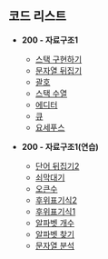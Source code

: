 ## 코드 리스트

- **200 - 자료구조1**

  - [스택 구현하기](./Problem/200/10828.md)
  - [문자열 뒤집기](./Problem/200/9093.md)
  - [괄호](./Problem/200/9012.md)
  - [스택 수열](./Problem/200/1874.md)
  - [에디터](./Problem/200/1406.md)
  - [큐](./Problem/200/10845.md)
  - [요세푸스](./Problem/200/1158.md)

- **200 - 자료구조1(연습)**

  - [단어 뒤집기2](./Problem/201/17413.md)
  - [쇠막대기](./Problem/201/10799.md)
  - [오큰수](./Problem/201/17298.md)
  - [후위표기식2](./Problem/201/1935.md)
  - [후위표기식1](./Problem/201/1918.md)
  - [알파벳 개수](./Problem/201/10808.md)
  - [알파벳 찾기](./Problem/201/10809.md)
  - [문자열 분석](./Problem/201/10820.md)
